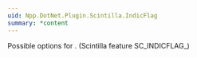 ```yaml
---
uid: Npp.DotNet.Plugin.Scintilla.IndicFlag
summary: *content
---
```


Possible options for <xref href="Npp.DotNet.Plugin.IScintillaGateway.IndicSetFlags(System.Int32%2cNpp.DotNet.Plugin.Scintilla.IndicFlag)" data-throw-if-not-resolved="false"></xref>. (Scintilla feature SC_INDICFLAG_)
